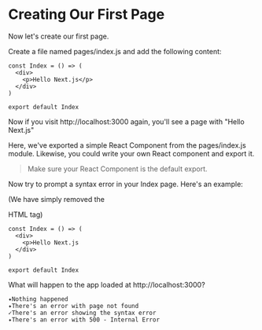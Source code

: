 # Creating Our First Page

Now let's create our first page.

Create a file named pages/index.js and add the following content:

```
const Index = () => (
  <div>
    <p>Hello Next.js</p>
  </div>
)

export default Index
```

Now if you visit http://localhost:3000 again, you'll see a page with "Hello Next.js"

Here, we've exported a simple React Component from the pages/index.js module. Likewise, you could write your own React component and export it.

> Make sure your React Component is the default export.

Now try to prompt a syntax error in your Index page. Here's an example:

(We have simply removed the </p> HTML tag)

```
const Index = () => (
  <div>
    <p>Hello Next.js
  </div>
)

export default Index
```

What will happen to the app loaded at http://localhost:3000?

```
✦Nothing happened
✦There's an error with page not found
✓There's an error showing the syntax error
✦There's an error with 500 - Internal Error
```
